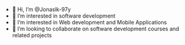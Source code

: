 - 👋 Hi, I’m @Jonaslk-97y
- 👀 I’m interested in software development 
- 🌱 I’m interested in Web development and Mobile Applications 
- 💞️ I’m looking to collaborate on software development courses and  related  projects 
  

<!---
Jonaslk-97y/Jonaslk-97y is a ✨ special ✨ repository because its `README.md` (this file) appears on your GitHub profile.
You can click the Preview link to take a look at your changes.
--->
